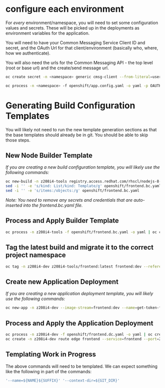 # configure each environment

For *every* environment/namespace, you will need to set some configuration values and secrets.  These will be picked up in the deployments as environment variables for the application.

You will need to have your Common Messaging Service Client ID and secret, and the OAuth Url for that client/environment (basically who, where, how we authenticate).

You will also need the urls for the Common Messaging API - the top level (root or base url) and the create/send message url.

```sh
oc create secret -n <namespace> generic cmsg-client --from-literal=username=<client id> --from-literal=password=<client secret> --type=kubernetes.io/basic-auth

oc process -n <namespace> -f openshift/app.config.yaml -o yaml -p OAUTH_TOKEN_URL=<oauth token url> -p CMSG_TOP_LEVEL_URL=<common messaging api top level url> -p CMSG_MESSAGES_URL=<common messaging api messages url> | oc create -n <namespace> -f -
```

# Generating Build Configuration Templates

You will likely not need to run the new template generation sections as that the base templates should already be in git. You should be able to skip those steps.

## New Node Builder Template

*If you are creating a new build configuration template, you will likely use the following commands:*

```sh
oc new-build -n z208i4-tools registry.access.redhat.com/rhscl/nodejs-8-rhel7:latest~https://github.com/bcgov/nr-messaging-service-showcase.git#master --context-dir=frontend --name=nr-messaging-service-showcase-frontend --dry-run -o yaml > openshift/frontend.bc.yaml
sed -i '' -e 's/kind: List/kind: Template/g' openshift/frontend.bc.yaml
sed -i '' -e 's/items:/objects:/g' openshift/frontend.bc.yaml
```

*Note: You need to remove any secrets and credentials that are auto-inserted into the frontend.bc.yaml file.*

## Process and Apply Builder Template

```sh
oc process -n z208i4-tools -f openshift/frontend.bc.yaml -o yaml | oc create -n z208i4-tools -f -
```

## Tag the latest build and migrate it to the correct project namespace

```sh
oc tag -n z208i4-dev z208i4-tools/frontend:latest frontend:dev --reference-policy=local
```

## Create new Application Deployment

*If you are creating a new application deployment template, you will likely use the following commands:*

```sh
oc new-app -n z208i4-dev --image-stream=frontend:dev --name=get-token-frontend --dry-run -o yaml > openshift/frontend.dc.yaml
```

## Process and Apply the Application Deployment

```sh
oc process -n z208i4-dev -f openshift/frontend.dc.yaml -o yaml | oc create -n z208i4-dev -f -
oc create -n z208i4-dev route edge frontend --service=frontend --port=2015-tcp
```

## Templating Work in Progress

The above commands will need to be templated. We can expect something like the following in part of the commands:

```sh
'--name=${NAME}${SUFFIX}' '--context-dir=${GIT_DIR}'
```
